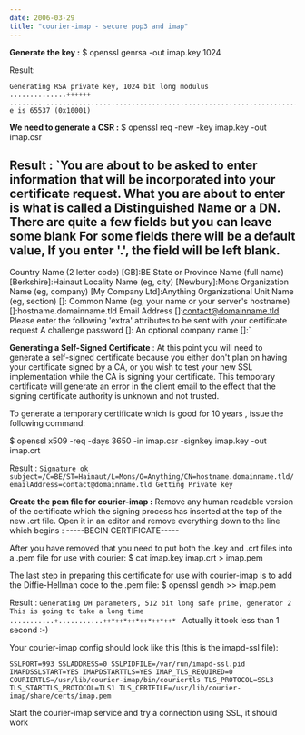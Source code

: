 ```yaml
---
date: 2006-03-29
title: "courier-imap - secure pop3 and imap"
---
```


**Generate the key :**
$ openssl genrsa -out imap.key 1024

Result:

```
Generating RSA private key, 1024 bit long modulus
..............++++++
................................................................................................++++++
e is 65537 (0x10001)
```

**We need to generate a CSR :**
$ openssl req -new -key imap.key -out imap.csr

Result :
`You are about to be asked to enter information that will be incorporated
into your certificate request.
What you are about to enter is what is called a Distinguished Name or a DN.
There are quite a few fields but you can leave some blank
For some fields there will be a default value,
If you enter '.', the field will be left blank.
-----
Country Name (2 letter code) [GB]:BE
State or Province Name (full name) [Berkshire]:Hainaut
Locality Name (eg, city) [Newbury]:Mons 
Organization Name (eg, company) [My Company Ltd]:Anything
Organizational Unit Name (eg, section) []:
Common Name (eg, your name or your server's hostname) []:hostname.domainname.tld
Email Address []:contact@domainname.tld
Please enter the following 'extra' attributes
to be sent with your certificate request
A challenge password []:
An optional company name []:`

**Generating a Self-Signed Certificate** :
At this point you will need to generate a self-signed certificate because you either don't plan on having your certificate signed by a CA, or you wish to test your new SSL implementation while the CA is signing your certificate. This temporary certificate will generate an error in the client email to the effect that the signing certificate authority is unknown and not trusted.

To generate a temporary certificate which is good for 10 years , issue the following command:

$ openssl x509 -req -days 3650 -in imap.csr -signkey imap.key -out imap.crt

Result : 
`Signature ok
subject=/C=BE/ST=Hainaut/L=Mons/O=Anything/CN=hostname.domainname.tld/emailAddress=contact@domainname.tld
Getting Private key
`

**Create the pem file for courier-imap :**
Remove any human readable version of the certificate which the signing process has inserted at the top of the new .crt file. 
Open it in an editor and remove everything down to the line which begins :
-----BEGIN CERTIFICATE-----

After you have removed that you need to put both the .key and .crt files into a .pem file for use with courier:
$ cat imap.key imap.crt > imap.pem

The last step in preparing this certificate for use with courier-imap is to add the Diffie-Hellman code to the .pem file:
$ openssl gendh >> imap.pem 

Result :
`Generating DH parameters, 512 bit long safe prime, generator 2
This is going to take a long time
...........+...........++*++*++*++*++*++* `
Actually it took less than 1 second :-)

Your courier-imap config should look like this (this is the imapd-ssl file):

`SSLPORT=993
SSLADDRESS=0
SSLPIDFILE=/var/run/imapd-ssl.pid
IMAPDSSLSTART=YES
IMAPDSTARTTLS=YES
IMAP_TLS_REQUIRED=0
COURIERTLS=/usr/lib/courier-imap/bin/couriertls
TLS_PROTOCOL=SSL3
TLS_STARTTLS_PROTOCOL=TLS1
TLS_CERTFILE=/usr/lib/courier-imap/share/certs/imap.pem`

Start the courier-imap service and try a connection using SSL, it should work
